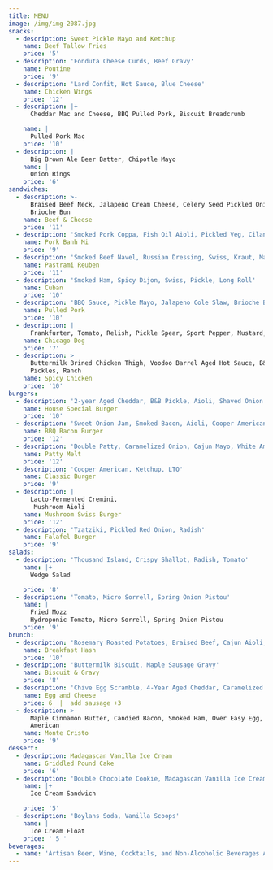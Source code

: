 ```yaml
---
title: MENU
image: /img/img-2087.jpg
snacks:
  - description: Sweet Pickle Mayo and Ketchup
    name: Beef Tallow Fries
    price: '5'
  - description: 'Fonduta Cheese Curds, Beef Gravy'
    name: Poutine
    price: '9'
  - description: 'Lard Confit, Hot Sauce, Blue Cheese'
    name: Chicken Wings
    price: '12'
  - description: |+
      Cheddar Mac and Cheese, BBQ Pulled Pork, Biscuit Breadcrumb

    name: |
      Pulled Pork Mac  
    price: '10'
  - description: |
      Big Brown Ale Beer Batter, Chipotle Mayo
    name: |
      Onion Rings 
    price: '6'
sandwiches:
  - description: >-
      Braised Beef Neck, Jalapeño Cream Cheese, Celery Seed Pickled Onion,
      Brioche Bun
    name: Beef & Cheese
    price: '11'
  - description: 'Smoked Pork Coppa, Fish Oil Aioli, Pickled Veg, Cilantro, Jalapeno'
    name: Pork Banh Mi
    price: '9'
  - description: 'Smoked Beef Navel, Russian Dressing, Swiss, Kraut, Marble Rye'
    name: Pastrami Reuben
    price: '11'
  - description: 'Smoked Ham, Spicy Dijon, Swiss, Pickle, Long Roll'
    name: Cuban
    price: '10'
  - description: 'BBQ Sauce, Pickle Mayo, Jalapeno Cole Slaw, Brioche Bun'
    name: Pulled Pork
    price: '10'
  - description: |
      Frankfurter, Tomato, Relish, Pickle Spear, Sport Pepper, Mustard, Onion 
    name: Chicago Dog
    price: '7'
  - description: >
      Buttermilk Brined Chicken Thigh, Voodoo Barrel Aged Hot Sauce, B&B
      Pickles, Ranch
    name: Spicy Chicken
    price: '10'
burgers:
  - description: '2-year Aged Cheddar, B&B Pickle, Aioli, Shaved Onion'
    name: House Special Burger
    price: '10'
  - description: 'Sweet Onion Jam, Smoked Bacon, Aioli, Cooper American'
    name: BBQ Bacon Burger
    price: '12'
  - description: 'Double Patty, Caramelized Onion, Cajun Mayo, White American, Rye Bread'
    name: Patty Melt
    price: '12'
  - description: 'Cooper American, Ketchup, LTO'
    name: Classic Burger
    price: '9'
  - description: |
      Lacto-Fermented Cremini,
       Mushroom Aioli
    name: Mushroom Swiss Burger
    price: '12'
  - description: 'Tzatziki, Pickled Red Onion, Radish'
    name: Falafel Burger
    price: '9'
salads:
  - description: 'Thousand Island, Crispy Shallot, Radish, Tomato'
    name: |+
      Wedge Salad 

    price: '8'
  - description: 'Tomato, Micro Sorrell, Spring Onion Pistou'
    name: |
      Fried Mozz 
      Hydroponic Tomato, Micro Sorrell, Spring Onion Pistou
    price: '9'
brunch:
  - description: 'Rosemary Roasted Potatoes, Braised Beef, Cajun Aioli, Sunny Egg'
    name: Breakfast Hash
    price: '10'
  - description: 'Buttermilk Biscuit, Maple Sausage Gravy'
    name: Biscuit & Gravy
    price: '8'
  - description: 'Chive Egg Scramble, 4-Year Aged Cheddar, Caramelized Onion, Aioli'
    name: Egg and Cheese
    price: 6  |  add sausage +3
  - description: >-
      Maple Cinnamon Butter, Candied Bacon, Smoked Ham, Over Easy Egg, Cooper
      American
    name: Monte Cristo
    price: '9'
dessert:
  - description: Madagascan Vanilla Ice Cream
    name: Griddled Pound Cake
    price: '6'
  - description: 'Double Chocolate Cookie, Madagascan Vanilla Ice Cream'
    name: |+
      Ice Cream Sandwich 

    price: '5'
  - description: 'Boylans Soda, Vanilla Scoops'
    name: |
      Ice Cream Float
    price: ' 5 '
beverages:
  - name: 'Artisan Beer, Wine, Cocktails, and Non-Alcoholic Beverages Available'
---
```

